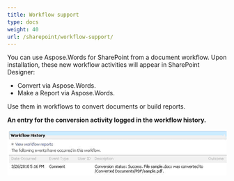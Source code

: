 ```yaml
---
title: Workflow support
type: docs
weight: 40
url: /sharepoint/workflow-support/
---
```


You can use Aspose.Words for SharePoint from a document workflow. Upon installation, these new workflow activities will appear in SharePoint Designer:

- Convert via Aspose.Words.
- Make a Report via Aspose.Words.

Use them in workflows to convert documents or build reports.

**An entry for the conversion activity logged in the workflow history.** 

![todo:image_alt_text](workflow-support_1.png)
